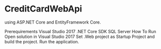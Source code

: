 # CreditCardWebApi

using ASP.NET Core and EntityFramework Core.

Prerequirements
Visual Studio 2017
.NET Core SDK
SQL Server
How To Run
Open solution in Visual Studio 2017
Set .Web project as Startup Project and build the project.
Run the application.
